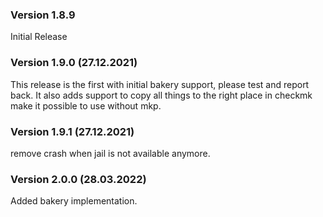 ### Version 1.8.9 
Initial Release

### Version 1.9.0 (27.12.2021)
This release is the first with initial bakery support, please test and report back.
It also adds support to copy all things to the right place in checkmk make it possible to use without mkp.

### Version 1.9.1 (27.12.2021)
remove crash when jail is not available anymore.

### Version 2.0.0 (28.03.2022)
Added bakery implementation.

